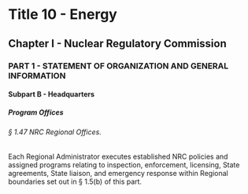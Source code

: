 
# Title 10 - Energy
## Chapter I - Nuclear Regulatory Commission
### PART 1 - STATEMENT OF ORGANIZATION AND GENERAL INFORMATION
#### Subpart B - Headquarters
##### Program Offices
###### § 1.47 NRC Regional Offices.

Each Regional Administrator executes established NRC policies and assigned programs relating to inspection, enforcement, licensing, State agreements, State liaison, and emergency response within Regional boundaries set out in § 1.5(b) of this part.
